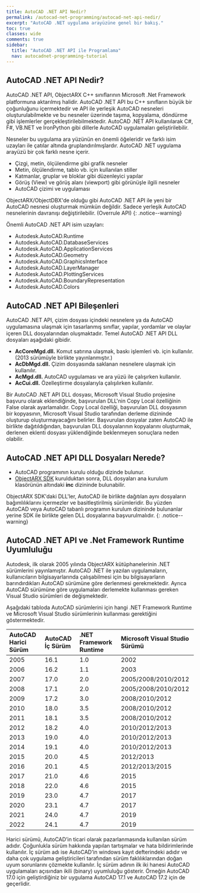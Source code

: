 ```yaml
---
title: AutoCAD .NET API Nedir?
permalink: /autocad-net-programming/autocad-net-api-nedir/
excerpt: "AutoCAD .NET uygulama arayüzüne genel bir bakış."
toc: true
classes: wide
comments: true
sidebar:
  title: "AutoCAD .NET API ile Programlama"
  nav: autocadnet-programming-tutorial
---
```


## AutoCAD .NET API Nedir?

AutoCAD .NET API, ObjectARX C++ sınıﬂarının Microsoft .Net Framework platformuna aktarılmış halidir.
AutoCAD .NET API bu C++ sınıﬂarın büyük bir çoğunluğunu içermektedir ve API ile yerleşik AutoCAD
nesneleri oluşturulabilmekte ve bu nesneler üzerinde taşıma, kopyalama, döndürme gibi işlemlerler gerçekleştirilebilmektedir. AutoCAD .NET API kullanılarak C#, F#, VB.NET ve IronPython gibi dillerle AutoCAD uygulamaları geliştirilebilir.

Nesneler bu uygulama ara yüzünün en önemli öğeleridir ve farklı isim uzayları ile çatılar altında gruplandırılmışlardır. AutoCAD .NET uygulama arayüzü bir çok farklı nesne içerir.

- Çizgi, metin, ölçülendirme gibi grafik nesneler
- Metin, ölçülendirme, tablo vb. için kullanılan stiller
- Katmanlar, gruplar ve bloklar gibi düzenleyici yapılar
- Görüş (View) ve görüş alanı (viewport) gibi görünüşle ilgili nesneler
- AutoCAD çizimi ve uygulaması

ObjectARX/ObjectDBX'de olduğu gibi AutoCAD .NET API ile yeni bir AutoCAD nesnesi oluşturmak mümkün değildir. Sadece yerleşik AutoCAD nesnelerinin davranışı değiştirilebilir. (Overrule API) 
{: .notice--warning}

Önemli AutoCAD .NET API isim uzayları:

- Autodesk.AutoCAD.Runtime
- Autodesk.AutoCAD.DatabaseServices
- Autodesk.AutoCAD.ApplicationServices
- Autodesk.AutoCAD.Geometry
- Autodesk.AutoCAD.GraphicsInterface
- Autodesk.AutoCAD.LayerManager
- Autodesk.AutoCAD.PlottingServices
- Autodesk.AutoCAD.BoundaryRepresentation 
- Autodesk.AutoCAD.Colors

## AutoCAD .NET API Bileşenleri

AutoCAD .NET API, çizim dosyası içindeki nesnelere ya da AutoCAD uygulamasına ulaşmak için tasarlanmış
sınıﬂar, yapılar, yordamlar ve olaylar içeren DLL dosyalarından oluşmaktadır. Temel AutoCAD .NET API DLL
dosyaları aşağıdaki gibidir.

- **AcCoreMgd.dll.** Komut satırına ulaşmak, baskı işlemleri vb. için kullanılır. (2013 sürümüyle birlikte yayınlanmıştır.)
- **AcDbMgd.dll.** Çizim dosyasında saklanan nesnelere ulaşmak için kullanılır.
- **AcMgd.dll.** AutoCAD uygulaması ve ara yüzü ile çalışırken kullanılır.
- **AcCui.dll.** Özelleştirme dosyalarıyla çalışılırken kullanılır.

Bir AutoCAD .NET API DLL dosyası, Microsoft Visual Studio projesine başvuru olarak eklendiğinde, başvurulan DLL'nin Copy Local özelliğinin False olarak ayarlamalıdır. Copy Local özelliği, başvurulan DLL dosyasının bir kopyasının, Microsoft Visual Studio tarafından derleme dizininde oluşturup oluşturmayacağını belirler. Başvurulan dosyalar zaten AutoCAD ile birlikte dağıtıldığından, başvurulan DLL dosyalarının kopyalarını oluşturmak, derlenen eklenti dosyası yüklendiğinde beklenmeyen sonuçlara neden olabilir.

## AutoCAD .NET API DLL Dosyaları Nerede?

- AutoCAD programının kurulu olduğu dizinde bulunur.
- [ObjectARX SDK](https://www.autodesk.com/adn)  kurulduktan sonra, DLL dosyaları ana kurulum klasörünün altındaki **inc** dizininde bulunabilir.

ObjectARX SDK'daki DLL'ler, AutoCAD ile birlikte dağıtılan aynı dosyaların bağımlılıklarını içermezler ve  basitleştirilmiş sürümleridir. Bu yüzden AutoCAD veya AutoCAD tabanlı programın kurulum dizininde bulunanlar yerine SDK ile birlikte gelen DLL dosyalarına başvurulmalıdır.
{: .notice--warning}

## AutoCAD .NET API ve .Net Framework Runtime Uyumluluğu

Autodesk, ilk olarak 2005 yılında ObjectARX kütüphanelerinin .NET sürümlerini yayınlamıştır. AutoCAD
.NET ile yazılan uygulamaların, kullanıcıların bilgisayarlarında çalışabilmesi için bu bilgisayarların barındırdıkları AutoCAD sürümüne göre derlenmesi gerekmektedir. Ayrıca AutoCAD sürümüne göre uygulamaları
derlemekte kullanması gereken Visual Studio sürümleri de değişmektedir.

Aşağıdaki tabloda AutoCAD sürümlerini için hangi .NET Framework Runtime ve Microsoft Visual Studio sürümlerinin kullanması gerektiğini göstermektedir.

| AutoCAD Harici Sürüm | AutoCAD İç Sürüm | .NET Framework Runtime | Microsoft Visual Studio Sürümü |
| :------------------- | :--------------- | :--------------------- | :----------------------------- |
| 2005                 | 16.1             | 1.0                    | 2002                           |
| 2006                 | 16.2             | 1.1                    | 2003                           |
| 2007                 | 17.0             | 2.0                    | 2005/2008/2010/2012            |
| 2008                 | 17.1             | 2.0                    | 2005/2008/2010/2012            |
| 2009                 | 17.2             | 3.0                    | 2008/2010/2012                 |
| 2010                 | 18.0             | 3.5                    | 2008/2010/2012                 |
| 2011                 | 18.1             | 3.5                    | 2008/2010/2012                 |
| 2012                 | 18.2             | 4.0                    | 2010/2012/2013                 |
| 2013                 | 19.0             | 4.0                    | 2010/2012/2013                 |
| 2014                 | 19.1             | 4.0                    | 2010/2012/2013                 |
| 2015                 | 20.0             | 4.5                    | 2012/2013                      |
| 2016                 | 20.1             | 4.5                    | 2012/2013/2015                 |
| 2017                 | 21.0             | 4.6                    | 2015                           |
| 2018                 | 22.0             | 4.6                    | 2015                           |
| 2019                 | 23.0             | 4.7                    | 2017                           |
| 2020                 | 23.1             | 4.7                    | 2017                           |
| 2021                 | 24.0             | 4.7                    | 2019                           |
| 2022                 | 24.1             | 4.7                    | 2019                           |

Harici sürümü, AutoCAD’in ticari olarak pazarlanmasında kullanılan sürüm adıdır. Çoğunlukla sürüm hakkında yapılan tartışmalar ve hata bildirimlerinde kullanılır. İç sürüm adı ise AutoCAD’in windows kayıt defterindeki adıdır ve daha çok uygulama geliştiricileri tarafından sürüm faklılıklarından doğan uyum sorunlarını çözmekte kullanılır. İç sürüm adının ilk iki hanesi AutoCAD uygulamaları açısından ikili (binary) uyumluluğu gösterir. Örneğin AutoCAD 17.0 için geliştirdiğiniz bir uygulama AutoCAD 17.1 ve AutoCAD 17.2 için de geçerlidir.
